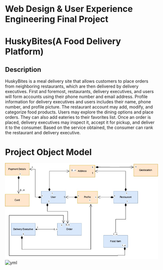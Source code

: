 # Web Design & User Experience Engineering Final Project

# HuskyBites(A Food Delivery Platform)

## Description

HuskyBites is a meal delivery site that allows customers to place orders from neighboring restaurants, which are then delivered by delivery executives. First and foremost, restaurants, delivery executives, and users will form accounts using their phone number and email address. Profile information for delivery executives and users includes their name, phone number, and profile picture. The restaurant account may add, modify, and categorize food products. Users may explore the dining options and place orders. They can also add eateries to their favorites list. Once an order is placed, delivery executives may inspect it, accept it for pickup, and deliver it to the consumer. Based on the service obtained, the consumer can rank the restaurant and delivery executive.


# Project Object Model

![Project Object Model](/assets/object-diagram.jpg)
![yml](/docs/restaurant/openapi-restaurant.yml)
